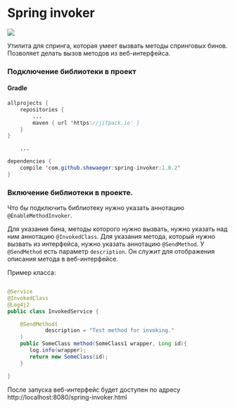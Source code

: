 # Spring invoker
[![](https://jitpack.io/v/shewaeger/spring-invoker.svg)](https://jitpack.io/#shewaeger/spring-invoker)

Утилита для спринга, которая умеет вызвать методы спринговых бинов. Позволяет делать вызов методов из веб-интерфейса. 

### Подключение библиотеки в проект

#### Gradle
```java
allprojects {
    repositories {
        ...
        maven { url 'https://jitpack.io' }
    }
}

    ...

dependencies {
    compile 'com.github.shewaeger:spring-invoker:1.0.2'
}

```

### Включение библиотеки в проекте.
Что бы подключить библиотеку нужно указать аннотацию ```@EnableMethodInvoker```.

Для указания бина, методы которого нужно вызвать, нужно указать над ним аннотацию ```@InvokedClass```. Для указания метода, который нужно вызвать из интерфейса, нужно указать аннотацию ```@SendMethod```. У ```@SendMethod``` есть параметр ```description```. Он служит для отображения описания метода в веб-интерфейсе.

Пример класса:
```java

@Service
@InvokedClass
@Log4j2
public class InvokedService {

    @SendMethod(
            description = "Test method for invoking."
    )
    public SomeClass method(SomeClass1 wrapper, Long id){
       log.info(wrapper);
       return new SomeClass(id);
    }

}

```

После запуска веб-интерфейс будет доступен по адресу http://localhost:8080/spring-invoker.html
